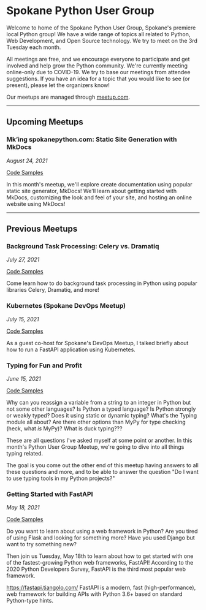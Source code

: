 # Spokane Python User Group

Welcome to home of the Spokane Python User Group, Spokane's premiere local Python group! We have a wide range of topics all related to Python, Web Development, and Open Source technology. We try to meet on the 3rd Tuesday each month.

All meetings are free, and we encourage everyone to participate and get involved and help grow the Python community. We're currently meeting online-only due to COVID-19. We try to base our meetings from attendee suggestions. If you have an idea for a topic that you would like to see (or present), please let the organizers know!

Our meetups are managed through [meetup.com](https://www.meetup.com/Python-Spokane/).

---

## Upcoming Meetups

### Mk’ing spokanepython.com: Static Site Generation with MkDocs

_August 24, 2021_

[Code Samples]()

In this month's meetup, we'll explore create documentation using popular static site generator, MkDocs! We'll learn about getting started with MkDocs, customizing the look and feel of your site, and hosting an online website using MkDocs!

---

## Previous Meetups

### Background Task Processing: Celery vs. Dramatiq

_July 27, 2021_

[Code Samples](https://github.com/IntelliTect-Samples/SpokanePythonUserGroup/tree/main/2021.07.27-Background-Tasks)

Come learn how to do background task processing in Python using popular libraries Celery, Dramatiq, and more!

### Kubernetes (Spokane DevOps Meetup)

_July 15, 2021_

[Code Samples](https://github.com/IntelliTect-Samples/SpokanePythonUserGroup/tree/main/2021.07.15-Kubernetes)

As a guest co-host for Spokane's DevOps Meetup, I talked briefly about how to run a FastAPI application using Kubernetes.

### Typing for Fun and Profit

_June 15, 2021_

[Code Samples](https://github.com/IntelliTect-Samples/SpokanePythonUserGroup/tree/main/2021.06.15-Typing)

Why can you reassign a variable from a string to an integer in Python but not some other languages? Is Python a typed language? Is Python strongly or weakly typed? Does it using static or dynamic typing? What's the Typing module all about? Are there other options than MyPy for type checking (heck, what _is_ MyPy)? What is duck typing???

These are all questions I've asked myself at some point or another. In this month's Python User Group Meetup, we're going to dive into all things typing related.

The goal is you come out the other end of this meetup having answers to all these questions and more, and to be able to answer the question "Do I want to use typing tools in my Python projects?"

### Getting Started with FastAPI

_May 18, 2021_

[Code Samples](https://github.com/IntelliTect-Samples/SpokanePythonUserGroup/tree/main/2021.05.18-FastAPI)

Do you want to learn about using a web framework in Python?
Are you tired of using Flask and looking for something more?
Have you used Django but want to try something new?

Then join us Tuesday, May 18th to learn about how to get started with one of the fastest-growing Python web frameworks, FastAPI! According to the 2020 Python Developers Survey, FastAPI is the third most popular web framework.

https://fastapi.tiangolo.com/
FastAPI is a modern, fast (high-performance), web framework for building APIs with Python 3.6+ based on standard Python-type hints.

